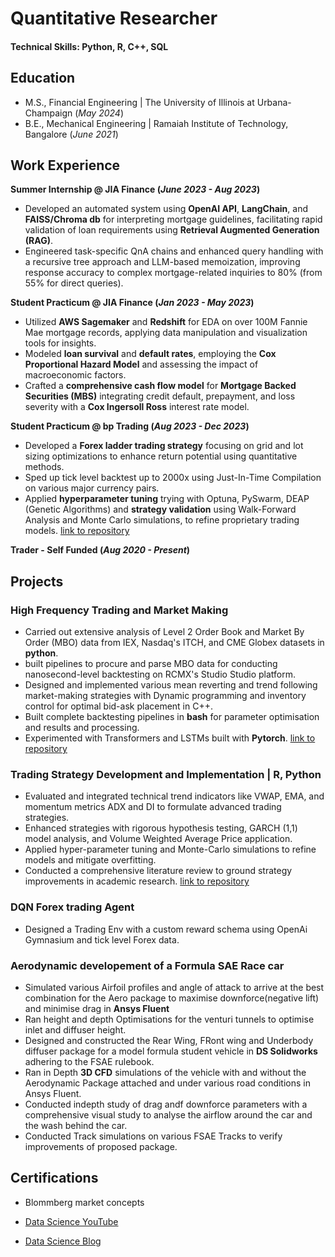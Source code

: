 # Quantitative Researcher

#### Technical Skills: Python, R, C++, SQL

## Education						       		
- M.S., Financial Engineering	| The University of Illinois at Urbana-Champaign (_May 2024_)	 			        		
- B.E., Mechanical Engineering | Ramaiah Institute of Technology, Bangalore (_June 2021_)

## Work Experience

**Summer Internship @ JIA Finance (_June 2023 - Aug 2023_)**
- Developed an automated system using **OpenAI API**, **LangChain**, and **FAISS/Chroma db** for interpreting mortgage guidelines, facilitating rapid validation of loan requirements using **Retrieval Augmented Generation (RAG)**.
- Engineered task-specific QnA chains and enhanced query handling with a recursive tree approach and LLM-based memoization, improving response accuracy to complex mortgage-related inquiries to 80% (from 55% for direct queries).
  
**Student Practicum @ JIA Finance (_Jan 2023 - May 2023_)**
- Utilized **AWS Sagemaker** and **Redshift** for EDA on over 100M Fannie Mae mortgage records, applying data manipulation and visualization tools for insights.
- Modeled **loan survival** and **default rates**, employing the **Cox Proportional Hazard Model** and assessing the impact of macroeconomic factors.
- Crafted a **comprehensive cash flow model** for **Mortgage Backed Securities (MBS)** integrating credit default, prepayment, and loss severity with a **Cox Ingersoll Ross** interest rate model.

**Student Practicum @ bp Trading (_Aug 2023 - Dec 2023_)**
- Developed a **Forex ladder trading strategy** focusing on grid and lot sizing optimizations to enhance return potential using quantitative methods.
- Sped up tick level backtest up to 2000x using Just-In-Time Compilation on various major currency pairs.
- Applied **hyperparameter tuning** trying with Optuna, PySwarm, DEAP (Genetic Algorithms) and **strategy validation** using Walk-Forward Analysis and Monte Carlo simulations, to refine proprietary trading models.
[link to repository](https://gitlab-beta.engr.illinois.edu/fin556_algo_market_micro_fall_2023/fin556_algo_fall_2023_group_01/group_01_project)

**Trader - Self Funded (_Aug 2020 - Present_)**


## Projects
### High Frequency Trading and Market Making
- Carried out extensive analysis of Level 2 Order Book and Market By Order (MBO) data from IEX, Nasdaq's ITCH, and CME Globex datasets in **python**.
- built pipelines to procure and parse MBO data for conducting nanosecond-level backtesting on RCMX's Studio Studio platform.
- Designed and implemented various mean reverting and trend following market-making strategies with Dynamic programming and inventory control for optimal bid-ask placement in C++.
- Built complete backtesting pipelines in **bash** for parameter optimisation and results and processing.
- Experimented with Transformers and LSTMs built with **Pytorch**.
[link to repository](https://gitlab-beta.engr.illinois.edu/fin556_algo_market_micro_fall_2023/fin556_algo_fall_2023_group_01/group_01_project)

### Trading Strategy Development and Implementation | R, Python
- Evaluated and integrated technical trend indicators like VWAP, EMA, and momentum metrics ADX and DI to formulate advanced trading strategies.
- Enhanced strategies with rigorous hypothesis testing, GARCH (1,1) model analysis, and Volume Weighted Average Price application.
- Applied hyper-parameter tuning and Monte-Carlo simulations to refine models and mitigate overfitting.
- Conducted a comprehensive literature review to ground strategy improvements in academic research.
[link to repository](https://gitlab-beta.engr.illinois.edu/fin556_algo_market_micro_fall_2023/fin556_algo_fall_2023_group_01/group_01_project)

### DQN Forex trading Agent
- Designed a Trading Env with a custom reward schema using OpenAi Gymnasium and tick level Forex data.

### Aerodynamic developement of a Formula SAE Race car
- Simulated various Airfoil profiles and angle of attack to arrive at the best combination for the Aero package to maximise downforce(negative lift) and minimise drag in **Ansys Fluent**
- Ran height and depth Optimisations for the venturi tunnels to optimise inlet and diffuser height.
- Designed and constructed the Rear Wing, FRont wing and Underbody diffuser package for a model formula student vehicle in **DS Solidworks** adhering to the FSAE rulebook.
- Ran in Depth **3D CFD** simulations of the vehicle with and without the Aerodynamic Package attached and under various road conditions in Ansys Fluent.
- Conducted indepth study of drag andf downforce parameters with a comprehensive visual study to analyse the airflow around the car and the wash behind the car.
- Conducted Track simulations on various FSAE Tracks to verify improvements of proposed package.

## Certifications
- Blommberg market concepts

- [Data Science YouTube](https://www.youtube.com/channel/UCa9gErQ9AE5jT2DZLjXBIdA)

- [Data Science Blog](https://medium.com/@samanvayms99)

